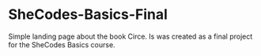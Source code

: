 # SheCodes-Basics-Final

Simple landing page about the book Circe. Is was created as a final project for the SheCodes Basics course.
